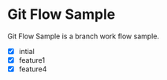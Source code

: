 # Git Flow Sample

Git Flow Sample is a branch work flow sample.

- [x] intial
- [x] feature1
- [x] feature4